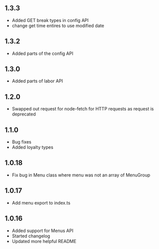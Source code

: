## 1.3.3
- Added GET break types in config API
- change get time entires to use modified date

## 1.3.2
- Added parts of the config API

## 1.3.0
- Added parts of labor API

## 1.2.0
- Swapped out request for node-fetch for HTTP requests as request is deprecated

## 1.1.0
- Bug fixes
- Added loyalty types

## 1.0.18
- Fix bug in Menu class where menu was not an array of MenuGroup

## 1.0.17
- Add menu export to index.ts

## 1.0.16
- Added support for Menus API
- Started changelog
- Updated more helpful README
